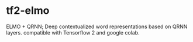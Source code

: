 # tf2-elmo
ELMO + QRNN; Deep contextualized word representations based on QRNN layers. compatible with Tensorflow 2 and google colab.
